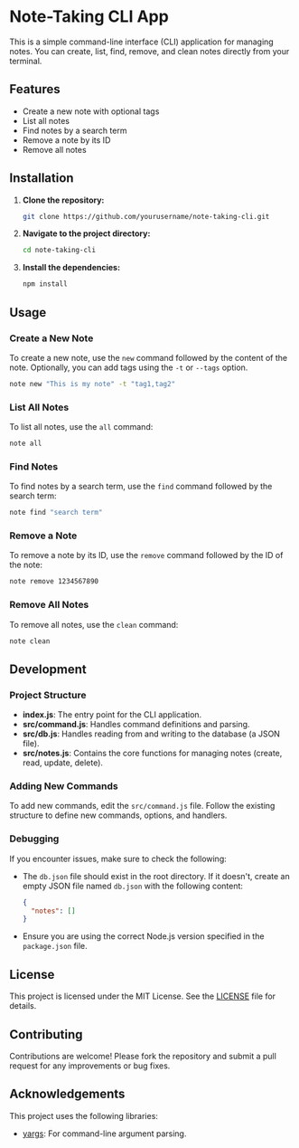 # Note-Taking CLI App

This is a simple command-line interface (CLI) application for managing notes. You can create, list, find, remove, and clean notes directly from your terminal.

## Features

- Create a new note with optional tags
- List all notes
- Find notes by a search term
- Remove a note by its ID
- Remove all notes

## Installation

1. **Clone the repository:**

    ```sh
    git clone https://github.com/yourusername/note-taking-cli.git
    ```

2. **Navigate to the project directory:**

    ```sh
    cd note-taking-cli
    ```

3. **Install the dependencies:**

    ```sh
    npm install
    ```

## Usage

### Create a New Note

To create a new note, use the `new` command followed by the content of the note. Optionally, you can add tags using the `-t` or `--tags` option.

```sh
note new "This is my note" -t "tag1,tag2"
```

### List All Notes

To list all notes, use the `all` command:

```sh
note all
```

### Find Notes

To find notes by a search term, use the `find` command followed by the search term:

```sh
note find "search term"
```

### Remove a Note

To remove a note by its ID, use the `remove` command followed by the ID of the note:

```sh
note remove 1234567890
```

### Remove All Notes

To remove all notes, use the `clean` command:

```sh
note clean
```

## Development

### Project Structure

- **index.js**: The entry point for the CLI application.
- **src/command.js**: Handles command definitions and parsing.
- **src/db.js**: Handles reading from and writing to the database (a JSON file).
- **src/notes.js**: Contains the core functions for managing notes (create, read, update, delete).

### Adding New Commands

To add new commands, edit the `src/command.js` file. Follow the existing structure to define new commands, options, and handlers.

### Debugging

If you encounter issues, make sure to check the following:

- The `db.json` file should exist in the root directory. If it doesn't, create an empty JSON file named `db.json` with the following content:

    ```json
    {
      "notes": []
    }
    ```

- Ensure you are using the correct Node.js version specified in the `package.json` file.

## License

This project is licensed under the MIT License. See the [LICENSE](LICENSE) file for details.

## Contributing

Contributions are welcome! Please fork the repository and submit a pull request for any improvements or bug fixes.

## Acknowledgements

This project uses the following libraries:

- [yargs](https://github.com/yargs/yargs): For command-line argument parsing.

